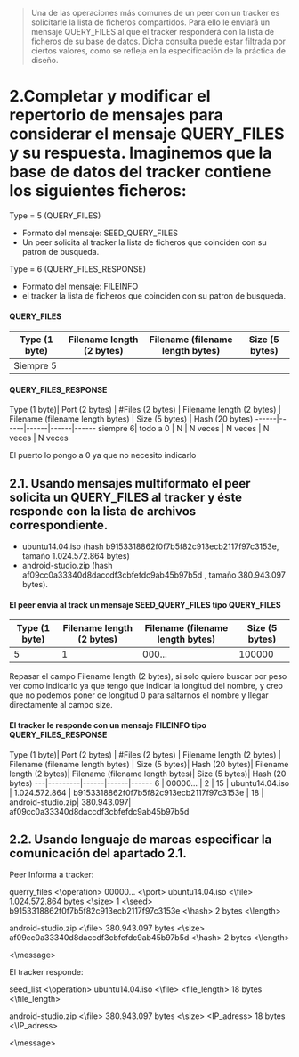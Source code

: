 
> Una de las operaciones más comunes de un peer con un tracker es solicitarle la lista de ficheros compartidos. Para ello le enviará un mensaje QUERY_FILES al que el tracker responderá con la lista de ficheros de su base de datos. Dicha consulta puede estar filtrada por ciertos valores, como se refleja en la especificación de la práctica de diseño.

# 2.Completar y modificar el repertorio de mensajes para considerar el mensaje QUERY_FILES y su respuesta. Imaginemos que la base de datos del tracker contiene los siguientes ficheros:


Type = 5 (QUERY_FILES)
- Formato del mensaje: SEED_QUERY_FILES
- Un peer solicita al tracker la lista de ficheros que coinciden con su patron de busqueda.


Type = 6 (QUERY_FILES_RESPONSE)
- Formato del mensaje: FILEINFO
- el tracker la lista de ficheros que coinciden con su patron de busqueda.


#### QUERY_FILES

Type (1 byte) | Filename length (2 bytes) | Filename (filename length bytes) | Size (5 bytes)
------|------|------|-------
Siempre 5 | | |


#### QUERY_FILES_RESPONSE

Type (1 byte)| Port (2 bytes) | #Files (2 bytes) | Filename length (2 bytes) | Filename (filename length bytes) | Size (5 bytes) | Hash (20 bytes)
------|------|------|------|------
siempre 6| todo a 0 | N | N veces | N veces | N veces | N veces

El puerto lo pongo a 0 ya que no necesito indicarlo


## 2.1. Usando mensajes multiformato el peer solicita un QUERY_FILES al tracker y éste responde con la lista de archivos correspondiente.

- ubuntu14.04.iso (hash b9153318862f0f7b5f82c913ecb2117f97c3153e, tamaño 1.024.572.864 bytes)
- android-studio.zip (hash af09cc0a33340d8daccdf3cbfefdc9ab45b97b5d , tamaño 380.943.097 bytes).


#### El peer envia al track un mensaje SEED_QUERY_FILES tipo QUERY_FILES

Type (1 byte) | Filename length (2 bytes) | Filename (filename length bytes) | Size (5 bytes)
------|------|------|-------
5 | 1 | 000... | 100000

Repasar el campo Filename length (2 bytes), si solo quiero buscar por peso ver como indicarlo ya que tengo que indicar la longitud del nombre,  y creo que no podemos poner de longitud 0 para saltarnos el nombre y llegar directamente al campo size.


#### El tracker le responde con un mensaje FILEINFO tipo QUERY_FILES_RESPONSE

 Type (1 byte)| Port (2 bytes) | #Files (2 bytes) | Filename length (2 bytes) | Filename (filename length bytes) | Size (5 bytes)| Hash (20 bytes)| Filename length (2 bytes)| Filename (filename length bytes)| Size (5 bytes)| Hash (20 bytes)
 ---|---------|------|------|------
6 | 00000... | 2 | 15 | ubuntu14.04.iso | 1.024.572.864 | b9153318862f0f7b5f82c913ecb2117f97c3153e | 18 | android-studio.zip| 380.943.097| af09cc0a33340d8daccdf3cbfefdc9ab45b97b5d


## 2.2. Usando lenguaje de marcas especificar la comunicación del apartado 2.1.


Peer Informa a tracker:


<message>

<operation> querry_files <\operation>
<port> 00000... <\port>
<file> ubuntu14.04.iso <\file>
<size> 1.024.572.864 bytes <\size>
<seeds> 1 <\seed>
<hash> b9153318862f0f7b5f82c913ecb2117f97c3153e <\hash>
<length> 2 bytes <\length>


<file> android-studio.zip <\file>
<size> 380.943.097 bytes <\size>
<hash> af09cc0a33340d8daccdf3cbfefdc9ab45b97b5d <\hash>
<length> 2 bytes <\length>



<\message>



El tracker responde:


<message>

<operation> seed_list <\operation>
<file> ubuntu14.04.iso <\file>
<file_length> 18 bytes <\file_length>


<file> android-studio.zip <\file>
<size> 380.943.097 bytes <\size>
<IP_adress> 18 bytes	<\IP_adress>

<\message>
 
 
```xml



```
